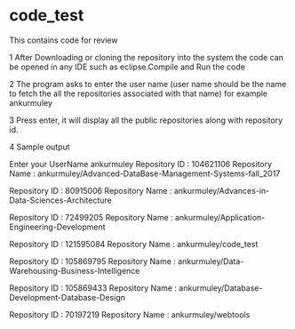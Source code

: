 # code_test
This contains code for review

1 After Downloading or cloning the repository into the system the code can be opened in any IDE such as eclipse.Compile and Run the code

2 The program asks to enter the user name (user name should be the name to fetch the all the repositories associated with that name) for example ankurmuley

3 Press enter, it will display all the public repositories along with repository id.

4 Sample output

Enter your UserName
ankurmuley
Repository ID : 104621106
Repository Name : ankurmuley/Advanced-DataBase-Management-Systems-fall_2017


Repository ID : 80915006
Repository Name : ankurmuley/Advances-in-Data-Sciences-Architecture


Repository ID : 72499205
Repository Name : ankurmuley/Application-Engineering-Development


Repository ID : 121595084
Repository Name : ankurmuley/code_test


Repository ID : 105869795
Repository Name : ankurmuley/Data-Warehousing-Business-Intelligence


Repository ID : 105869433
Repository Name : ankurmuley/Database-Development-Database-Design


Repository ID : 70197219
Repository Name : ankurmuley/webtools

